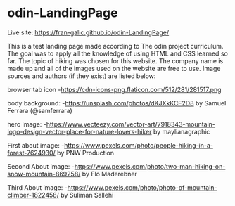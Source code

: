 # odin-LandingPage
Live site: https://fran-galic.github.io/odin-LandingPage/

This is a test landing page made according to The odin project curriculum.
The goal was to apply all the knowledge of using HTML and CSS learned so far.
The topic of hiking was chosen for this website.
The company name is made up and all of the images used on the website are free to use.
Image sources and authors (if they exist) are listed below:

browser tab icon
-https://cdn-icons-png.flaticon.com/512/281/281517.png

body background:
-https://unsplash.com/photos/dKJXkKCF2D8
by Samuel Ferrara (@samferrara)

hero image:
-https://www.vecteezy.com/vector-art/7918343-mountain-logo-design-vector-place-for-nature-lovers-hiker
by maylianagraphic

First about image:
-https://www.pexels.com/photo/people-hiking-in-a-forest-7624930/
by PNW Production

Second About image:
-https://www.pexels.com/photo/two-man-hiking-on-snow-mountain-869258/
by Flo Maderebner

Third About image:
-https://www.pexels.com/photo/photo-of-mountain-climber-1822458/
by Suliman Sallehi